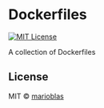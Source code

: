 # Dockerfiles

[![MIT License](https://img.shields.io/npm/l/ghooks.svg?style=flat-square)](http://opensource.org/licenses/MIT)

A collection of Dockerfiles

## License
MIT © [marioblas](https://github.com/marioblas)

